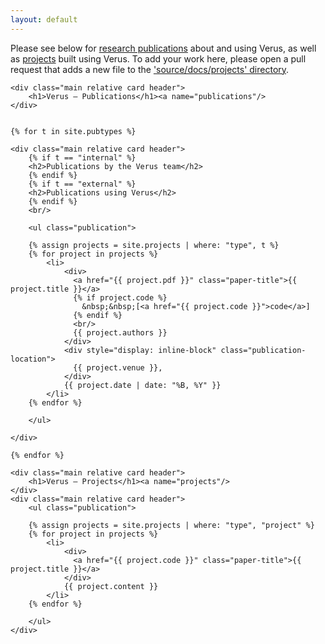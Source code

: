 ```yaml
---
layout: default
---
```


<div class="hero">
    <!--<div class="main relative card header">
        <h1>Overview</h1>
    </div>-->
    <div class="main relative card header">
      Please see below for <a href="#publications">research publications</a> about and using Verus, 
      as well as <a href="#projects">projects</a> built using Verus.
      To add your work here, please open a pull request that adds a new file to the 
      <a href="https://github.com/verus-lang/verus/tree/main/source/docs/projects">'source/docs/projects' directory</a>.
    </div>

    <div class="main relative card header">
        <h1>Verus — Publications</h1><a name="publications"/>
    </div>


    {% for t in site.pubtypes %}

    <div class="main relative card header">
        {% if t == "internal" %}
        <h2>Publications by the Verus team</h2>
        {% endif %}
        {% if t == "external" %}
        <h2>Publications using Verus</h2>
        {% endif %}
        <br/>

        <ul class="publication">

        {% assign projects = site.projects | where: "type", t %}
        {% for project in projects %}
            <li>
                <div>
                  <a href="{{ project.pdf }}" class="paper-title">{{ project.title }}</a>
                  {% if project.code %}
                    &nbsp;&nbsp;[<a href="{{ project.code }}">code</a>]
                  {% endif %}
                  <br/>
                  {{ project.authors }}
                </div>
                <div style="display: inline-block" class="publication-location">
                  {{ project.venue }},
                </div>
                {{ project.date | date: "%B, %Y" }}
            </li>
        {% endfor %}

        </ul>

    </div>

    {% endfor %}

    <div class="main relative card header">
        <h1>Verus — Projects</h1><a name="projects"/>
    </div>
    <div class="main relative card header">
        <ul class="publication">

        {% assign projects = site.projects | where: "type", "project" %}
        {% for project in projects %}
            <li>
                <div>
                  <a href="{{ project.code }}" class="paper-title">{{ project.title }}</a>
                </div>
                {{ project.content }}
            </li>
        {% endfor %}

        </ul>
    </div>
</div>
